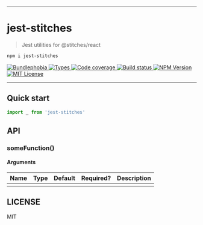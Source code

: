 <hr/>

# jest-stitches

> Jest utilities for @stitches/react

```sh
npm i jest-stitches
```

<p>
  <a href="https://bundlephobia.com/result?p=jest-stitches">
    <img alt="Bundlephobia" src="https://img.shields.io/bundlephobia/minzip/jest-stitches?style=for-the-badge&labelColor=24292e">
  </a>
  <a aria-label="Types" href="https://www.npmjs.com/package/jest-stitches">
    <img alt="Types" src="https://img.shields.io/npm/types/jest-stitches?style=for-the-badge&labelColor=24292e">
  </a>
  <a aria-label="Code coverage report" href="https://codecov.io/gh/jaredLunde/jest-stitches">
    <img alt="Code coverage" src="https://img.shields.io/codecov/c/gh/jaredLunde/jest-stitches?style=for-the-badge&labelColor=24292e">
  </a>
  <a aria-label="Build status" href="https://travis-ci.com/jaredLunde/jest-stitches">
    <img alt="Build status" src="https://img.shields.io/travis/com/jaredLunde/jest-stitches?style=for-the-badge&labelColor=24292e">
  </a>
  <a aria-label="NPM version" href="https://www.npmjs.com/package/jest-stitches">
    <img alt="NPM Version" src="https://img.shields.io/npm/v/jest-stitches?style=for-the-badge&labelColor=24292e">
  </a>
  <a aria-label="License" href="https://jaredlunde.mit-license.org/">
    <img alt="MIT License" src="https://img.shields.io/npm/l/jest-stitches?style=for-the-badge&labelColor=24292e">
  </a>
</p>

---

## Quick start

```js
import _ from 'jest-stitches'
```

## API

### someFunction()

#### Arguments

| Name | Type | Default | Required? | Description |
| ---- | ---- | ------- | --------- | ----------- |
|      |      |         |           |             |

## LICENSE

MIT
